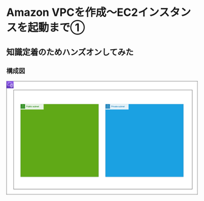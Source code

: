 # Amazon VPCを作成〜EC2インスタンスを起動まで①

## 知識定着のためハンズオンしてみた  
  
  
### 構成図    
![complete](/image/vpc/vpc.drawio.png)



